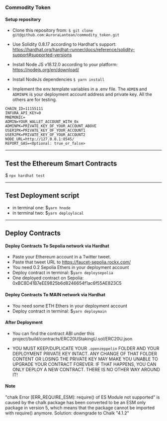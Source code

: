 ### Commodity Token

#### Setup repository

- Clone this repository from:
  `$ git clone git@github.com:AuroraLantean/commodity_token.git`

- Use Solidity 0.8.17 according to Hardhat's support:
  https://hardhat.org/hardhat-runner/docs/reference/solidity-support#supported-versions

- Install Node JS v18.12.0 according to your platform: https://nodejs.org/en/download/

- Install NodeJs dependencies
  `$ yarn install`

- Implement the env.template variables in a .env file.
  The `ADMIN` and `ADMINPK` is your deployment account address and private key. All the others are for testing.

```
CHAIN_ID=11155111
INFURA_API_KEY=0
MNEMONIC=
ADMIN=YOUR_WALLET_ACCOUNT_WITH_0x
ADMINPK=PRIVATE_KEY_OF_YOUR_ACCOUNT_ABOVE
USER1PK=PRIVATE_KEY_OF_YOUR_ACCOUNT1
USER2PK=PRIVATE_KEY_OF_YOUR_ACCOUNT2
NODE_URL=http://127.0.0.1:8545/
REPORT_GAS=<Optional: true_or_false>
```

---

## Test the Ethereum Smart Contracts

$ `npx hardhat test`

---

## Test Deployment script

- in terminal one: $`yarn hnode`
- in terminal two: $`yarn deploylocal`

---

## Deploy Contracts

#### Deploy Contracts To Sepolia network via Hardhat

- Paste your Ethereum account in a Twitter tweet.
- Paste that tweet URL to https://faucet-sepolia.rockx.com/
- You need 0.2 Sepolia Ethers in your deployment account
- Deploy contract in terminal: $`yarn deploysepolia`
- One deployed contract on Sepolia: 0xBC8D41B7eEE9825b6d8246654f1ac6f55AE823C5

#### Deploy Contracts To MAIN network via Hardhat

- You need some ETH Ethers in your deployment account
- Deploy contract in terminal: $`yarn deploymain`

#### After Deployment

- You can find the contract ABI under this project/build/contracts/ERC20UStakingU.sol/ERC20U.json

- YOU MUST KEEP/DUPLICATE YOUR `.openzeppelin` FOLDER AND YOUR DEPLOYMENT PRIVATE KEY INTACT. ANY CHANGE OF THAT FOLDER CONTENT OR LOSING THE PRIVATE KEY MAY MAKE YOU UNABLE TO UPGRADE YOUR CONTRACT FOREVER. IF THAT HAPPENS, YOU CAN ONLY DEPLOY A NEW CONTRACT. THERE IS NO OTHER WAY AROUND IT!

#### Note

"chalk Error [ERR_REQUIRE_ESM]: require() of ES Module not supported" is caused by the chalk package has been converted to be an ESM only package in version 5, which means that the package cannot be imported with require() anymore.
Solution: downgrade to Chalk "4.1.2"
